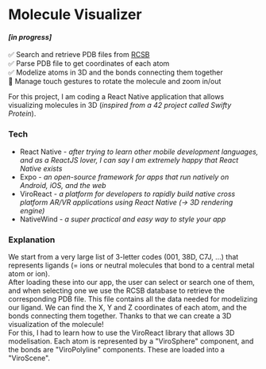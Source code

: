 # Molecule Visualizer
#### _[in progress]_
✅ Search and retrieve PDB files from [ RCSB ](https://www.rcsb.org/)  
✅ Parse PDB file to get coordinates of each atom  
✅ Modelize atoms in 3D and the bonds connecting them together  
🔲 Manage touch gestures to rotate the molecule and zoom in/out  

For this project, I am coding a React Native application that allows visualizing molecules in 3D (_inspired from a 42 project called Swifty Protein_).

### Tech
- React Native - _after trying to learn other mobile development languages, and as a ReactJS lover, I can say I am extremely happy that React Native exists_
- Expo - _an open-source framework for apps that run natively on Android, iOS, and the web_
- ViroReact - _a platform for developers to rapidly build native cross platform AR/VR applications using React Native (-> 3D rendering engine)_
- NativeWind - _a super practical and easy way to style your app_


### Explanation
We start from a very large list of 3-letter codes (001, 38D, C7J, ...) that represents ligands (= ions or neutral molecules that bond to a central metal atom or ion).  
After loading these into our app, the user can select or search one of them, and when selecting one we use the RCSB database to retrieve the corresponding PDB file. This file contains all the data needed for modelizing our ligand. We can find the X, Y and Z coordinates of each atom, and the bonds connecting them together. Thanks to that we can create a 3D visualization of the molecule!  
For this, I had to learn how to use the ViroReact library that allows 3D modelisation. Each atom is represented by a "ViroSphere" component, and the bonds are "ViroPolyline" components. These are loaded into a "ViroScene".
